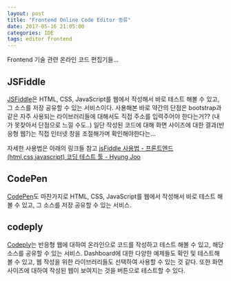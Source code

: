 ```yaml
---
layout: post
title: "Frontend Online Code Editor 종류"
date: 2017-05-16 21:05:00
categories: IDE
tags: editor frontend
---
```


Frontend 기술 관련 온라인 코드 편집기들...

## JSFiddle
 [JSFiddle](https://jsfiddle.net)은 HTML, CSS, JavaScript를 웹에서 작성해서 바로 테스트 해볼 수 있고, 그 소스를 저장 공유할 수 있는 서비스이다.
사용해본 바로 약간의 단점은 bootstrap과 같은 자주 사용되는 라이브러리들에 대해서도 직접 주소를 입력주어야 한다는거?? (내가 못찾아서 단점으로 느낄 수도..)
일단 작성된 코드에 대해 화면 사이즈에 대한 결과(반응형 웹?)는 직접 인터넷 창을 조절해가며 확인해야한다는…

자세한 사용법은 아래의 링크들 참고
[jsFiddle 사용법 - 프론트엔드 (html,css,javascript) 코딩 테스트 툴 - Hyung Joo](https://www.hyungjoo.me/jsfiddle-%EC%82%AC%EC%9A%A9%EB%B2%95/)


## CodePen
[CodePen](https://codepen.io/pen)도 마찬가지로 HTML, CSS, JavaScript를 웹에서 작성해서 바로 테스트 해볼 수 있고, 그 소스를 저장 공유할 수 있는 서비스.


## codeply
[Codeply](https://www.codeply.com)는 반응형 웹에 대하여 온라인으로 코드를 작성하고 테스트 해볼 수 있고, 해당 소스를 공유할 수 있는 서비스.
Dashboard에 대한 다양한 예제들도 확인 및 테스트해 볼 수 있고, 웹 작성을 위한 라이브러리들도 선택하여 사용할 수 있는 것 같다.
또한 화면 사이즈에 대하여 작성된 웹이 보여지는 것을 버튼으로 테스트할 수 있다.

